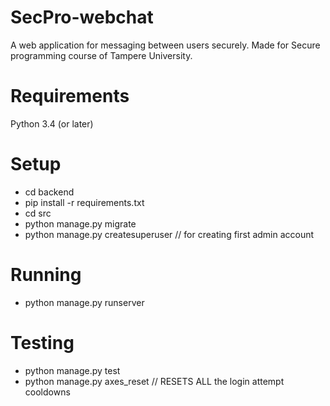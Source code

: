 # SecPro-webchat
A web application for messaging between users securely. Made for Secure programming course of Tampere University.

# Requirements
Python 3.4 (or later)

# Setup
- cd backend
- pip install -r requirements.txt
- cd src
- python manage.py migrate
- python manage.py createsuperuser   // for creating first admin account

# Running
- python manage.py runserver

# Testing
- python manage.py test
- python manage.py axes_reset  // RESETS ALL the login attempt cooldowns
